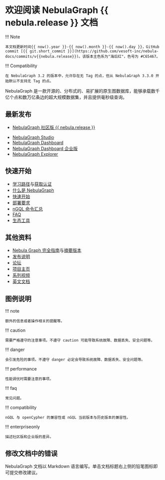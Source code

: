 # 欢迎阅读 NebulaGraph {{ nebula.release }} 文档

<!--
!!! caution

    该版本文档仅包括 NebulaGraph {{ nebula.release }} 社区版内容和对应版本的周边工具内容。NebulaGraph {{ nebula.release }} 未发布企业版（[企业版发布周期通常为 6 个月](20.appendix/6.eco-tool-version.md)）。详情查看[版本发布说明](20.appendix/release-notes/nebula-comm-release-note.md)。
-->
!!! Note
    
    本文档更新时间{{ now().year }}-{{ now().month }}-{{ now().day }}，GitHub commit [{{ git.short_commit }}](https://github.com/vesoft-inc/nebula-docs/commits/v{{nebula.release}})。该版本主色系为"海后红"，色号为 #C65467。

!!! Compatibility

    在 NebulaGraph 3.2 的版本中，允许存在无 Tag 的点，但从 NebulaGraph 3.3.0 开始默认不支持无 Tag 的点。
    
NebulaGraph 是一款开源的、分布式的、易扩展的原生图数据库，能够承载数千亿个点和数万亿条边的超大规模数据集，并且提供毫秒级查询。

## 最新发布

- [NebulaGraph 社区版 {{ nebula.release }}](20.appendix/release-notes/nebula-comm-release-note.md)
<!-- - [NebulaGraph 企业版 {{ nebula.release }}](20.appendix/release-notes/nebula-ent-release-note.md)。 -->
- [NebulaGraph Studio](20.appendix/release-notes/studio-release-note.md)
- [NebulaGraph Dashboard](20.appendix/release-notes/dashboard-comm-release-note.md)
- [NebulaGraph Dashboard 企业版](20.appendix/release-notes/dashboard-ent-release-note.md)
- [NebulaGraph Explorer](20.appendix/release-notes/explorer-release-note.md)

## 快速开始
* [学习路径](20.appendix/learning-path.md)与[获取认证](https://academic.nebula-graph.io/?lang=ZH_CN)
* [什么是 NebulaGraph](1.introduction/1.what-is-nebula-graph.md)
* [快速开始](2.quick-start/1.quick-start-overview.md)
* [部署要求](4.deployment-and-installation/1.resource-preparations.md)
* [nGQL 命令汇总](2.quick-start/6.cheatsheet-for-ngql-command.md)
* [FAQ](20.appendix/0.FAQ.md)
* [生态工具](20.appendix/6.eco-tool-version.md)



## 其他资料


- [Nebula
Graph 完全指南](https://docs.nebula-graph.com.cn/site/pdf/NebulaGraph-book.pdf)与[摘要版本](https://arxiv.org/abs/2206.07278)
- [发布说明](20.appendix/release-notes/nebula-comm-release-note.md)
- [论坛](https://discuss.nebula-graph.com.cn/)
- [项目主页](https://nebula-graph.com.cn/)
- [系列视频](https://space.bilibili.com/472621355)
- [英文文档](https://docs.nebula-graph.io/)

## 图例说明

<!-- 
本文有 40+ 个 caution。
本文有 30+ 个 danger。
本文有 80+ 个 compatibility 和兼容性提示。
-->

!!! note

    额外的信息或者操作相关的提醒等。

!!! caution

    需要严格遵守的注意事项。不遵守 caution 可能导致系统故障、数据丢失、安全问题等。

!!! danger

    会引发危险的事项。不遵守 danger 必定会导致系统故障、数据丢失、安全问题等。

!!! performance

    性能调优时需要注意的事项。

!!! faq

    常见问题。

!!! compatibility

    nGQL 与 openCypher 的兼容性或 nGQL 当前版本与历史版本的兼容性。

!!! enterpriseonly

    描述社区版和企业版的差异。
    
## 修改文档中的错误
 
NebulaGraph 文档以 Markdown 语言编写。单击文档标题右上侧的铅笔图标即可提交修改建议。
